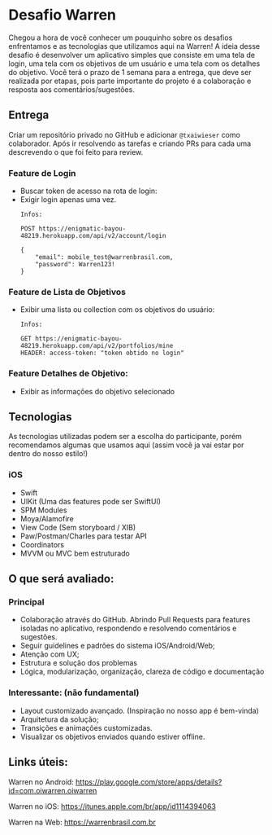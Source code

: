 # Desafio Warren

Chegou a hora de você conhecer um pouquinho sobre os desafios enfrentamos e as tecnologias que utilizamos aqui na Warren! A ideia desse desafio é desenvolver um aplicativo simples que consiste em uma tela de login, uma tela com os objetivos de um usuário e uma tela com os detalhes do objetivo.
Você terá o prazo de 1 semana para a entrega, que deve ser realizada por etapas, pois parte importante do projeto é a colaboração e resposta aos comentários/sugestões.

## Entrega
Criar um repositório privado no GitHub e adicionar `@txaiwieser` como colaborador. Após ir resolvendo as tarefas e criando PRs para cada uma descrevendo o que foi feito para review.

### Feature de Login
* Buscar token de acesso na rota de login:
* Exigir login apenas uma vez.     
  ```
  Infos:
  
  POST https://enigmatic-bayou-48219.herokuapp.com/api/v2/account/login

  {
      "email": mobile_test@warrenbrasil.com,
      "password": Warren123!
  }
  ```

### Feature de Lista de Objetivos
* Exibir uma lista ou collection com os objetivos do usuário: 
  ```
  Infos:

  GET https://enigmatic-bayou-48219.herokuapp.com/api/v2/portfolios/mine
  HEADER: access-token: "token obtido no login"
  ```

### Feature Detalhes de Objetivo:
* Exibir as informações do objetivo selecionado

## Tecnologias
As tecnologias utilizadas podem ser a escolha do participante, porém recomendamos algumas que usamos aqui (assim você ja vai estar por dentro do nosso estilo!)

### iOS
* Swift
* UIKit (Uma das features pode ser SwiftUI)
* SPM Modules
* Moya/Alamofire
* View Code (Sem storyboard / XIB)
* Paw/Postman/Charles para testar API
* Coordinators
* MVVM ou MVC bem estruturado

## O que será avaliado:

### Principal
* Colaboração através do GitHub. Abrindo Pull Requests para features isoladas no aplicativo, respondendo e resolvendo comentários e sugestões.
* Seguir guidelines e padrões do sistema iOS/Android/Web;
* Atenção com UX;
* Estrutura e solução dos problemas
* Lógica, modularização, organização, clareza de código e documentação


### Interessante: (não fundamental)
* Layout customizado avançado. (Inspiração no nosso app é bem-vinda)
* Arquitetura da solução;
* Transições e animações customizadas.
* Visualizar os objetivos enviados quando estiver offline.

## Links úteis:

Warren no Android:
https://play.google.com/store/apps/details?id=com.oiwarren.oiwarren

Warren no iOS:
https://itunes.apple.com/br/app/id1114394063

Warren na Web:
https://warrenbrasil.com.br
